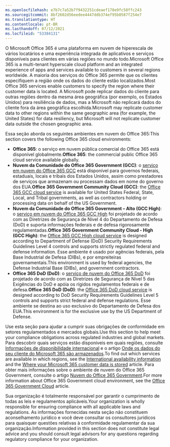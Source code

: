 ```yaml
---
ms.openlocfilehash: e7b7c7a52b7f9432251cdeaef178e9fc58ffc243
ms.sourcegitcommit: 8bf2602d56eedee4447ddb374ef95b0587f254e7
ms.translationtype: HT
ms.contentlocale: pt-BR
ms.lasthandoff: 07/12/2021
ms.locfileid: "53384131"
---
```

<!-- This file is a part of all Office 365 compliance offering topics. Please coordinate with Robert Mazzoli (robmazz) for any changes.-->

<span data-ttu-id="ac00c-101">O Microsoft Office 365 é uma plataforma em nuvem de hiperescala de vários locatários e uma experiência integrada de aplicativos e serviços disponíveis para clientes em várias regiões no mundo todo.</span><span class="sxs-lookup"><span data-stu-id="ac00c-101">Microsoft Office 365 is a multi-tenant hyperscale cloud platform and an integrated experience of apps and services available to customers in several regions worldwide.</span></span> <span data-ttu-id="ac00c-102">A maioria dos serviços do Office 365 permite que os clientes especifiquem a região onde os dados do cliente estão localizados.</span><span class="sxs-lookup"><span data-stu-id="ac00c-102">Most Office 365 services enable customers to specify the region where their customer data is located.</span></span> <span data-ttu-id="ac00c-103">A Microsoft pode replicar dados do cliente para outras regiões dentro da mesma área geográfica (por exemplo, os Estados Unidos) para resiliência de dados, mas a Microsoft não replicará dados do cliente fora da área geográfica escolhida.</span><span class="sxs-lookup"><span data-stu-id="ac00c-103">Microsoft may replicate customer data to other regions within the same geographic area (for example, the United States) for data resiliency, but Microsoft will not replicate customer data outside the chosen geographic area.</span></span>

<span data-ttu-id="ac00c-104">Essa seção aborda os seguintes ambientes em nuvem do Office 365:</span><span class="sxs-lookup"><span data-stu-id="ac00c-104">This section covers the following Office 365 cloud environments:</span></span>

- <span data-ttu-id="ac00c-105">**Office 365**: o serviço em nuvem pública comercial do Office 365 está disponível globalmente.</span><span class="sxs-lookup"><span data-stu-id="ac00c-105">**Office 365**: the commercial public Office 365 cloud service available globally.</span></span>
- <span data-ttu-id="ac00c-106">**Nuvem da Comunidade do Office 365 Government (GCC)**: o [serviço em nuvem do Office 365 GCC](/office365/servicedescriptions/office-365-platform-service-description/office-365-us-government/gcc) está disponível para governos federais, estaduais, locais e tribais dos Estados Unidos, assim como prestadores de serviços que armazenam ou processam dados em nome do governo dos EUA.</span><span class="sxs-lookup"><span data-stu-id="ac00c-106">**Office 365 Government Community Cloud (GCC)**: the [Office 365 GCC cloud service](/office365/servicedescriptions/office-365-platform-service-description/office-365-us-government/gcc) is available for United States Federal, State, Local, and Tribal governments, as well as contractors holding or processing data on behalf of the US Government.</span></span>
- <span data-ttu-id="ac00c-107">**Nuvem da Comunidade do Office 365 Government – Alto (GCC High)**: o [serviço em nuvem do Office 365 GCC High](/office365/servicedescriptions/office-365-platform-service-description/office-365-us-government/gcc-high-and-dod) foi projetado de acordo com as Diretrizes de Segurança de Nível 4 do Departamento de Defesa (DoD) e suporta informações federais e de defesa rigorosamente regulamentadas.</span><span class="sxs-lookup"><span data-stu-id="ac00c-107">**Office 365 Government Community Cloud - High (GCC High)**: the [Office 365 GCC High cloud service](/office365/servicedescriptions/office-365-platform-service-description/office-365-us-government/gcc-high-and-dod) is designed according to Department of Defense (DoD) Security Requirements Guidelines Level 4 controls and supports strictly regulated federal and defense information.</span></span> <span data-ttu-id="ac00c-108">Esse ambiente é usado por agências federais, pela Base Industrial de Defesa (DIBs), e por empreiteiras governamentais.</span><span class="sxs-lookup"><span data-stu-id="ac00c-108">This environment is used by federal agencies, the Defense Industrial Base (DIBs), and government contractors.</span></span>
- <span data-ttu-id="ac00c-109">**Office 365 DoD (DoD)**: o [serviço de nuvem do Office 365 DoD](/office365/servicedescriptions/office-365-platform-service-description/office-365-us-government/gcc-high-and-dod) foi projetado de acordo com as Diretrizes de Segurança de Nível 5 das Exigências do DoD e apóia os rígidos regulamentos federais e de defesa.</span><span class="sxs-lookup"><span data-stu-id="ac00c-109">**Office 365 DoD (DoD)**: the [Office 365 DoD cloud service](/office365/servicedescriptions/office-365-platform-service-description/office-365-us-government/gcc-high-and-dod) is designed according to DoD Security Requirements Guidelines Level 5 controls and supports strict federal and defense regulations.</span></span> <span data-ttu-id="ac00c-110">Esse ambiente se destina ao uso exclusivo do Departamento de Defesa dos EUA.</span><span class="sxs-lookup"><span data-stu-id="ac00c-110">This environment is for the exclusive use by the US Department of Defense.</span></span>

<span data-ttu-id="ac00c-111">Use esta seção para ajudar a cumprir suas obrigações de conformidade em setores regulamentados e mercados globais.</span><span class="sxs-lookup"><span data-stu-id="ac00c-111">Use this section to help meet your compliance obligations across regulated industries and global markets.</span></span> <span data-ttu-id="ac00c-112">Para descobrir quais serviços estão disponíveis em quais regiões, consulte [Informações de disponibilidade internacional](https://products.office.com/business/international-availability) e o artigo [Onde os dados do seu cliente do Microsoft 365 são armazenados](/microsoft-365/enterprise/o365-data-locations).</span><span class="sxs-lookup"><span data-stu-id="ac00c-112">To find out which services are available in which regions, see the [International availability information](https://products.office.com/business/international-availability) and the [Where your Microsoft 365 customer data is stored](/microsoft-365/enterprise/o365-data-locations) article.</span></span> <span data-ttu-id="ac00c-113">Para obter mais informações sobre o ambiente de nuvem do Office 365 Government, consulte o artigo [Nuvem do Office 365 Government](/office365/servicedescriptions/office-365-platform-service-description/office-365-us-government/office-365-us-government).</span><span class="sxs-lookup"><span data-stu-id="ac00c-113">For more information about Office 365 Government cloud environment, see the [Office 365 Government Cloud](/office365/servicedescriptions/office-365-platform-service-description/office-365-us-government/office-365-us-government) article.</span></span>

<span data-ttu-id="ac00c-114">Sua organização é totalmente responsável por garantir o cumprimento de todas as leis e regulamentos aplicáveis.</span><span class="sxs-lookup"><span data-stu-id="ac00c-114">Your organization is wholly responsible for ensuring compliance with all applicable laws and regulations.</span></span> <span data-ttu-id="ac00c-115">As informações fornecidas nesta seção não constituem aconselhamento jurídico e você deve consultar os consultores jurídicos para quaisquer questões relativas à conformidade regulamentar da sua organização.</span><span class="sxs-lookup"><span data-stu-id="ac00c-115">Information provided in this section does not constitute legal advice and you should consult legal advisors for any questions regarding regulatory compliance for your organization.</span></span>
